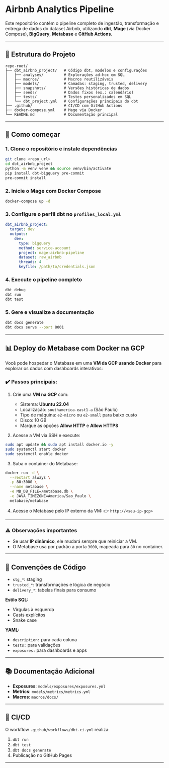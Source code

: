 # Airbnb Analytics Pipeline

Este repositório contém o pipeline completo de ingestão, transformação e entrega de dados do dataset Airbnb, utilizando **dbt**, **Mage** (via Docker Compose), **BigQuery**, **Metabase** e **GitHub Actions**.

---

## 📁 Estrutura do Projeto

```text
repo-root/
├── dbt_airbnb_project/   # Código dbt, modelos e configurações
│   ├── analyses/         # Explorações ad-hoc em SQL
│   ├── macros/           # Macros reutilizáveis
│   ├── models/           # Camadas: staging, trusted, delivery
│   ├── snapshots/        # Versões históricas de dados
│   ├── seeds/            # Dados fixos (ex.: calendário)
│   ├── tests/            # Testes personalizados em SQL
│   └── dbt_project.yml   # Configurações principais do dbt
├── .github/              # CI/CD com GitHub Actions
├── docker-compose.yml    # Mage via Docker
└── README.md             # Documentação principal
```

---

## 🚀 Como começar

### 1. Clone o repositório e instale dependências

```bash
git clone <repo_url>
cd dbt_airbnb_project
python -m venv venv && source venv/bin/activate
pip install dbt-bigquery pre-commit
pre-commit install
```

### 2. Inicie o Mage com Docker Compose

```bash
docker-compose up -d
```

### 3. Configure o perfil dbt no `profiles_local.yml`

```yaml
dbt_airbnb_project:
  target: dev
  outputs:
    dev:
      type: bigquery
      method: service-account
      project: mage-airbnb-pipeline
      dataset: raw_airbnb
      threads: 4
      keyfile: /path/to/credentials.json
```

### 4. Execute o pipeline completo

```bash
dbt debug
dbt run
dbt test
```

### 5. Gere e visualize a documentação

```bash
dbt docs generate
dbt docs serve --port 8001
```

---

## 📊 Deploy do Metabase com Docker na GCP

Você pode hospedar o Metabase em uma **VM da GCP usando Docker** para explorar os dados com dashboards interativos:

### ✔️ Passos principais:

1. Crie uma **VM na GCP** com:

   * Sistema: **Ubuntu 22.04**
   * Localização: `southamerica-east1-a` (São Paulo)
   * Tipo de máquina: `e2-micro` ou `e2-small` para baixo custo
   * Disco: 10 GB
   * Marque as opções **Allow HTTP** e **Allow HTTPS**

2. Acesse a VM via SSH e execute:

```bash
sudo apt update && sudo apt install docker.io -y
sudo systemctl start docker
sudo systemctl enable docker
```

3. Suba o container do Metabase:

```bash
docker run -d \
  --restart always \
  -p 80:3000 \
  --name metabase \
  -e MB_DB_FILE=/metabase.db \
  -e JAVA_TIMEZONE=America/Sao_Paulo \
  metabase/metabase
```

4. Acesse o Metabase pelo IP externo da VM:
   👉 `http://<seu-ip-gcp>`

---

### ⚠️ Observações importantes

* Se usar **IP dinâmico**, ele mudará sempre que reiniciar a VM.
* O Metabase usa por padrão a porta `3000`, mapeada para `80` no container.

---

## 🧱 Convenções de Código

* `stg_*`: staging
* `trusted_*`: transformações e lógica de negócio
* `delivery_*`: tabelas finais para consumo

**Estilo SQL:**

* Vírgulas à esquerda
* Casts explícitos
* Snake case

**YAML:**

* `description:` para cada coluna
* `tests:` para validações
* `exposures:` para dashboards e apps

---

## 📚 Documentação Adicional

* **Exposures**: `models/exposures/exposures.yml`
* **Metrics**: `models/metrics/metrics.yml`
* **Macros**: `macros/docs/`

---

## 🔄 CI/CD

O workflow `.github/workflows/dbt-ci.yml` realiza:

1. `dbt run`
2. `dbt test`
3. `dbt docs generate`
4. Publicação no GitHub Pages

---
